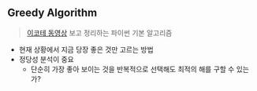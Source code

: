 ## Greedy Algorithm 

> [이코테 동영상](https://youtu.be/2zjoKjt97vQ) 보고 정리하는 파이썬 기본 알고리즘 

- 현재 상황에서 지금 당장 좋은 것만 고르는 방법 
- 정당성 분석이 중요 
  - 단순히 가장 좋아 보이는 것을 반복적으로 선택해도 최적의 해를 구할 수 있는가? 
 
